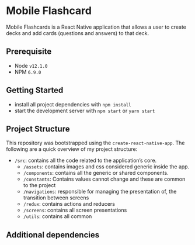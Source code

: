 # Mobile Flashcard
Mobile Flashcards is a React Native application that allows a user to create decks and add cards (questions and answers) to that deck.

## Prerequisite

* Node `v12.1.0` 
* NPM `6.9.0`

## Getting Started

* install all project dependencies with `npm install` 
* start the development server with `npm start` or `yarn start`

## Project Structure

This repository was bootstrapped using the `create-react-native-app`. The following are a quick overview of my project structure:

- `/src`: contains all the code related to the application’s core. 
	- `/assets`: contains images and css considered generic inside the app.
	- `/components`: contains all the generic or shared components.
    - `/constants`: Contains values cannot change and these are common to the project 
    - `/navigations`: responsible for managing the presentation of, the transition between screens  
	- `/redux`: contains actions and reducers 
    - `/screens`: contains all screen presentations 
    - `/utils`: contains all common 

## Additional dependencies

